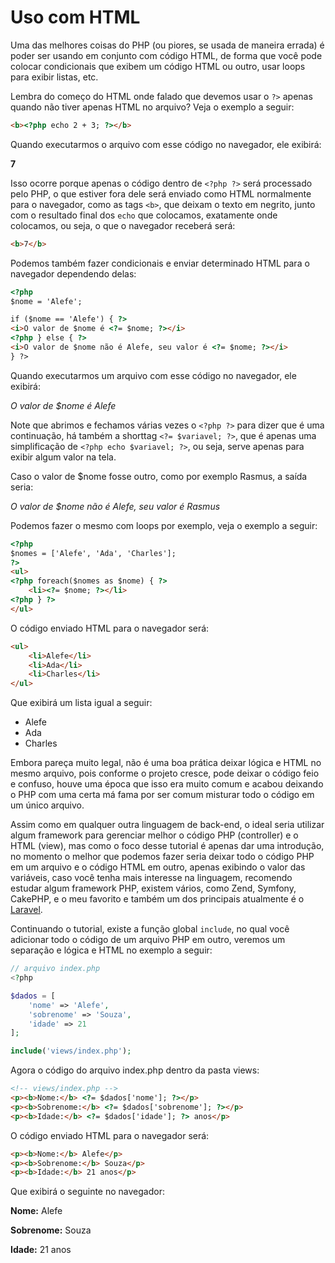 # Uso com HTML

Uma das melhores coisas do PHP (ou piores, se usada de maneira errada) é poder ser usando em conjunto com código HTML, de forma que você pode colocar condicionais que exibem um código HTML ou outro, usar loops para exibir listas, etc.

Lembra do começo do HTML onde falado que devemos usar o `?>` apenas quando não tiver apenas HTML no arquivo? Veja o exemplo a seguir:

```html
<b><?php echo 2 + 3; ?></b>
```

Quando executarmos o arquivo com esse código no navegador, ele exibirá:

**7**

Isso ocorre porque apenas o código dentro de `<?php ?>` será processado pelo PHP, o que estiver fora dele será enviado como HTML normalmente para o navegador, como as tags `<b>`, que deixam o texto em negrito, junto com o resultado final dos `echo` que colocamos, exatamente onde colocamos, ou seja, o que o navegador receberá será:

```html
<b>7</b>
```

Podemos também fazer condicionais e enviar determinado HTML para o navegador dependendo delas:

```html
<?php
$nome = 'Alefe';

if ($nome == 'Alefe') { ?>
<i>O valor de $nome é <?= $nome; ?></i>
<?php } else { ?>
<i>O valor de $nome não é Alefe, seu valor é <?= $nome; ?></i>
} ?>
```

Quando executarmos um arquivo com esse código no navegador, ele exibirá:

_O valor de $nome é Alefe_

Note que abrimos e fechamos várias vezes o `<?php ?>` para dizer que é uma continuação, há também a shorttag `<?= $variavel; ?>`, que é apenas uma simplificação de `<?php echo $variavel; ?>`, ou seja, serve apenas para exibir algum valor na tela.

Caso o valor de $nome fosse outro, como por exemplo Rasmus, a saída seria:

_O valor de $nome não é Alefe, seu valor é Rasmus_

Podemos fazer o mesmo com loops por exemplo, veja o exemplo a seguir:

```html
<?php
$nomes = ['Alefe', 'Ada', 'Charles'];
?>
<ul>
<?php foreach($nomes as $nome) { ?>
    <li><?= $nome; ?></li>
<?php } ?>
</ul>
```

O código enviado HTML para o navegador será:

```html
<ul>
    <li>Alefe</li>
    <li>Ada</li>
    <li>Charles</li>
</ul>
```

Que exibirá um lista igual a seguir:

* Alefe
* Ada
* Charles

Embora pareça muito legal, não é uma boa prática deixar lógica e HTML no mesmo arquivo, pois conforme o projeto cresce, pode deixar o código feio e confuso, houve uma época que isso era muito comum e acabou deixando o PHP com uma certa má fama por ser comum misturar todo o código em um único arquivo.

Assim como em qualquer outra linguagem de back-end, o ideal seria utilizar algum framework para gerenciar melhor o código PHP (controller) e o HTML (view), mas como o foco desse tutorial é apenas dar uma introdução, no momento o melhor que podemos fazer seria deixar todo o código PHP em um arquivo e o código HTML em outro, apenas exibindo o valor das variáveis, caso você tenha mais interesse na linguagem, recomendo estudar algum framework PHP, existem vários, como Zend, Symfony, CakePHP, e o meu favorito e também um dos principais atualmente é o [Laravel](http://laravel.com).

Continuando o tutorial, existe a função global `include`, no qual você adicionar todo o código de um arquivo PHP em outro, veremos um separação e lógica e HTML no exemplo a seguir:

```php
// arquivo index.php
<?php

$dados = [
    'nome' => 'Alefe',
    'sobrenome' => 'Souza',
    'idade' => 21
];

include('views/index.php');
```

Agora o código do arquivo index.php dentro da pasta views:

```html
<!-- views/index.php -->
<p><b>Nome:</b> <?= $dados['nome']; ?></p>
<p><b>Sobrenome:</b> <?= $dados['sobrenome']; ?></p>
<p><b>Idade:</b> <?= $dados['idade']; ?> anos</p>
```

O código enviado HTML para o navegador será:

```html
<p><b>Nome:</b> Alefe</p>
<p><b>Sobrenome:</b> Souza</p>
<p><b>Idade:</b> 21 anos</p>
```

Que exibirá o seguinte no navegador:

**Nome:** Alefe

**Sobrenome:** Souza

**Idade:** 21 anos
